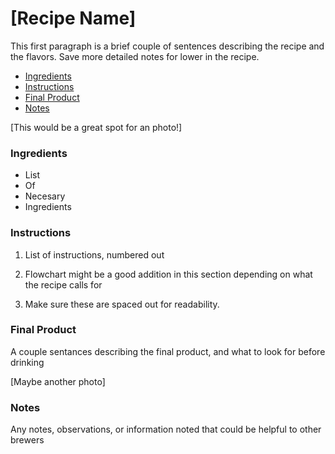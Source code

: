 
# [Recipe Name]
 This first paragraph is a brief couple of sentences describing the recipe and the flavors. Save more detailed notes for lower in the recipe.

- [Ingredients](#Ingredients)
- [Instructions](#Instructions)
- [Final Product](#Final-Product)
- [Notes](#Notes)

 [This would be a great spot for an photo!]

### Ingredients
* List
* Of
* Necesary
* Ingredients

### Instructions

1. List of instructions, numbered out

2. Flowchart might be a good addition in this section depending on what the recipe calls for 

3. Make sure these are spaced out for readability.

### Final Product

A couple sentances describing the final product, and what to look for before drinking

[Maybe another photo]

### Notes 

Any notes, observations, or information noted that could be helpful to other brewers

